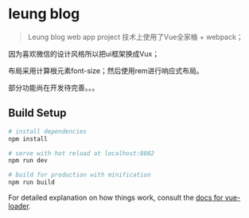 # leung blog

> Leung blog web app project
技术上使用了Vue全家桶 + webpack；

因为喜欢微信的设计风格所以把ui框架换成Vux；

布局采用计算根元素font-size；然后使用rem进行响应式布局。

部分功能尚在开发待完善。。。

## Build Setup

``` bash
# install dependencies
npm install

# serve with hot reload at localhost:8082
npm run dev

# build for production with minification
npm run build
```

For detailed explanation on how things work, consult the [docs for vue-loader](http://vuejs.github.io/vue-loader).
